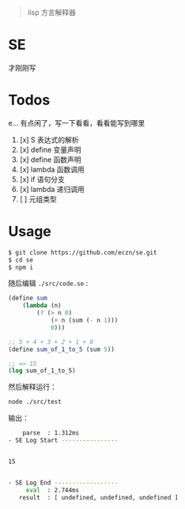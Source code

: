 
> lisp 方言解释器 

# SE 

才刚刚写

# Todos 

e... 有点闲了，写一下看看，看看能写到哪里

1. [x] S 表达式的解析   
2. [x] define 变量声明  
3. [x] define 函数声明 
4. [x] lambda 函数调用
5. [x] if 语句分支 
6. [x] lambda 递归调用 
7. [ ] 元组类型


# Usage 

``` bash 
$ git clone https://github.com/eczn/se.git 
$ cd se 
$ npm i
```

随后编辑 `./src/code.se` :

``` scheme 
(define sum
    (lambda (n) 
        (? (> n 0) 
            (+ n (sum (- n 1)))
            0)))

;; 5 + 4 + 3 + 2 + 1 + 0
(define sum_of_1_to_5 (sum 5))

;; => 15 
(log sum_of_1_to_5)
```

然后解释运行： 

``` bash
node ./src/test
```

输出： 

``` bash
    parse  : 1.312ms
- SE Log Start ---------------- 


15


- SE Log End ------------------
     eval  : 2.744ms
   result  : [ undefined, undefined, undefined ]

```

